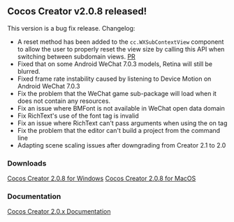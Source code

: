 ## Cocos Creator v2.0.8 released!
This version is a bug fix release. Changelog:

* A reset method has been added to the `cc.WXSubContextView` component to allow the user to properly reset the view size by calling this API when switching between subdomain views. [PR](https://github.com/cocos-creator/engine/pull/3718)
 * Fixed that on some Android WeChat 7.0.3 models, Retina will still be blurred.
 * Fixed frame rate instability caused by listening to Device Motion on Android WeChat 7.0.3
 * Fix the problem that the WeChat game sub-package will load when it does not contain any resources.
 * Fix an issue where BMFont is not available in WeChat open data domain
 * Fix RichText's use of the font tag is invalid
 * Fix an issue where RichText can't pass arguments when using the on tag
 * Fix the problem that the editor can't build a project from the command line
 * Adapting scene scaling issues after downgrading from Creator 2.1 to 2.0

### Downloads
[Cocos Creator 2.0.8 for Windows](http://cocos2d-x.org/filedown/CocosCreator_v2.0.8_win)
[Cocos Creator 2.0.8 for MacOS](http://cocos2d-x.org/filedown/CocosCreator_v2.0.8_mac)

### Documentation
[Cocos Creator 2.0.x Documentation](https://docs.cocos2d-x.org/creator/manual/en/)
